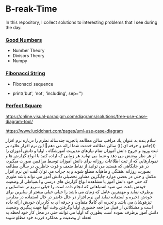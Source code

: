 # B-reak-Time
In this repository, I collect solutions to interesting problems that I see during the day.

### <a href="https://github.com/phantomf4321/Break-Time/tree/main/Good_numbers">Good Numbers</a>
- Number Theory
- Divisors Theory
- Numpy

### <a href="https://github.com/phantomf4321/Break-Time/tree/main/Fibonaccistring">Fibonacci String</a>
- Fibonacci sequence

- print('but', 'not', 'including', sep='')


### <a href="https://github.com/phantomf4321/Break-Time/blob/main/Perfect%20sqauer/question.md">Perfect Square</a>



https://online.visual-paradigm.com/diagrams/solutions/free-use-case-diagram-tool/

https://www.lucidchart.com/pages/uml-use-case-diagram

 
سلام بنده به عنوان 
يك مراقب سالن مطالعه
باتجربه چندساله نظرم را درباره نرم افزار
 (((جامع و حرفه اي )))
سالن مطالعه خدمت شما ارائه مي دهم🙏
اين نرم افزار علاوه بر ثبت ورود و خروج دانش آموزان تمام نيازهاي مديريت آموزشگاه ، اوليا و دانش آموزان را از هر نظر پوشش مي دهد 
و شما مي توانيد
هر زماني كه اراده كنيد با  انواع گزارش ها و نمودارهايي كه از ثبت اطلاعات روزانه براي دانش آموزان توسط مراقبين صورت ميگيرد، در هر جايگاهي كه هستيد مي توانيد از نقاط ضعف و قوت حاظرين در سالن مطالعه بصورت روزانه ،هفتگي و ماهيانه مطلع شويد و به جرات مي توان گفت اين نرم افزار مكمل و حتي در بعضي موارد جايگزين مشاور تحصيلي دانش آموز مي تواند باشد
 طوري كه حتي خود دانش آموز با مشاهده انواع گزارش هاي درسي و انضباطي از  وضعيت خودش باعث مي شود اشتباهاتي كه انجام داده است را خيلي سريع تر شناسايي و برطرف نمايد و مهمترين عامل كه زمان مي باشد را خيلي خيلي بيشتر از سايرين براي خودش ذخيره و استفاده نمايد
اين نرم افزار در حال حاضر در حال استفاده در مدارس تيزهوشان مي باشد و تجربه اي كاملا متفاوت و حرفه اي به كاربران خودش ارائه داده است و مشكلاتي از قبيل مراجعه حضوري  اوليا وگرفتن وقت آنها جهت پيگيري وضعيت دانش آموز برطرف نموده است بطوري كه اوليا مي توانند حتي در محل كار خود لحظه به لحظه از وضعيت و عملكرد فرزند خود مطلع شوند
